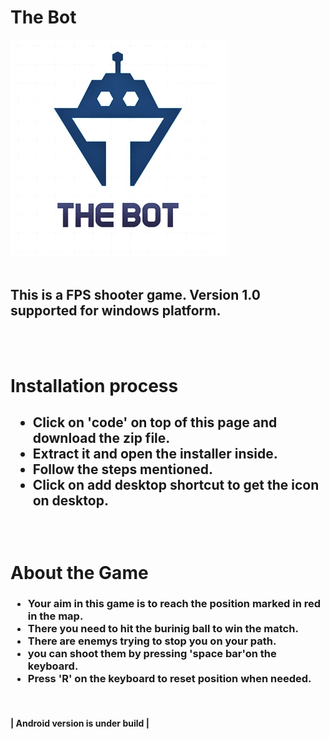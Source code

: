 # The Bot

<img src="Assets/logo.jpg" >
<br>
<br>

<h2> <b> This is a FPS shooter game. Version 1.0 supported for windows platform.
  </h2> </b>
 <br>
 <br>
 
# Installation process

<h2>
  <ul>
    <li> Click on 'code' on top of this page and download the zip file.</li>
    <li> Extract it and open the installer inside.</li>
    <li> Follow the steps mentioned. </li>
    <li> Click on add desktop shortcut to get the icon on desktop.</li>
  </ul>
 <br>
  </h2>

# About the Game

  <h3><ul> 
    <li>Your aim in this game is to reach the position marked in red in the map.</li>
  <li> There you need to <b>hit the burinig ball</b> to win the match.</li>
    <li> There are enemys trying to stop you on your path.</li>
  <li> you can shoot them by pressing <b>'space bar'</b>on the keyboard.</li>
    <li> Press 'R' on the keyboard to reset position when needed.</li>
    </ul>
    
  </h3>
  <br>
  
  <b><h4>| Android version is under build |</h4> </b>
  
